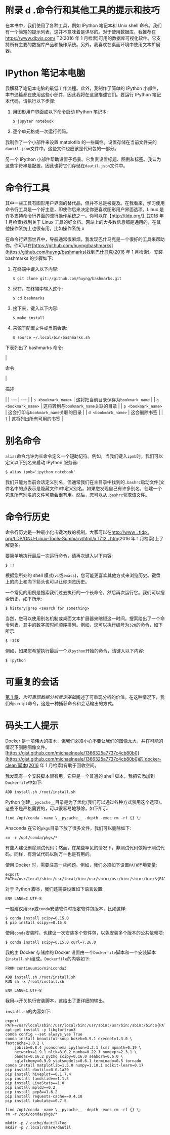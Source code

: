 # 附录 d .命令行和其他工具的提示和技巧

在本书中，我们使用了各种工具，例如 IPython 笔记本和 Unix shell 命令。我们有一个简短的提示列表，这并不意味着是详尽的。对于使用数据库，我推荐在 https://www.dbvis.com/ T2(2016 年 1 月检索)可用的数据库可视化软件。它支持所有主要的数据库产品和操作系统。另外，我喜欢在桌面环境中使用文本扩展器。

# IPython 笔记本电脑

我解释了笔记本电脑的最低工作流程。此外，我制作了简单的 IPython 小部件，本书通篇都在使用这些小部件，因此我将在这里描述它们。要运行 IPython 笔记本代码，请执行以下步骤:

1.  用图形用户界面或以下命令启动 IPython 笔记本:

    ```
    $ jupyter notebook

    ```

2.  逐个单元格或一次运行代码。

我制作了一个小部件来设置 matplotlib 的一些属性。设置存储在当前文件夹的`dautil.json`文件中。这些文件也应该是代码包的一部分。

另一个 IPython 小部件帮助设置子场景。它负责设置标题、图例和标签。我认为这些字符串是配置，因此也将它们存储在`dautil.json`文件中。

# 命令行工具

其中一些工具有图形用户界面的替代品，但并不总是被提及。在我看来，学习使用命令行工具是一个好主意，即使你后来决定你更喜欢图形用户界面选项。Linux 是许多支持命令行界面的流行操作系统之一。你可以在【http://tldp.org/】(2016 年 1 月检索)找到关于 Linux 工具的好文档。网站上的大多数信息都是通用的，在其他操作系统上也很有用，比如操作系统 x

在命令行界面世界中，导航通常很麻烦。我发现巴什马克是一个很好的工具来帮助你。你可以在[https://github.com/huyng/bashmarks](https://github.com/huyng/bashmarks)找到巴什马克(2016 年 1 月检索)。安装 bashmarks 的步骤如下:

1.  在终端中键入以下内容:

    ```
    $ git clone git://github.com/huyng/bashmarks.git

    ```

2.  现在，在终端中输入这个:

    ```
    $ cd bashmarks

    ```

3.  接下来，键入以下内容:

    ```
    $ make install

    ```

4.  来源于配置文件或当前会话:

    ```
    $ source ~/.local/bin/bashmarks.sh

    ```

下表列出了 bashmarks 命令:

<colgroup><col style="text-align: left"> <col style="text-align: left"></colgroup> 
| 

命令

 | 

描述

 |
| --- | --- |
| `s <bookmark_name>` | 这将把当前目录保存为`bookmark_name` |
| `g <bookmark_name>` | 这将转到与`bookmark_name`关联的目录 |
| `p <bookmark_name>` | 这会打印与`bookmark_name`关联的目录 |
| `d <bookmark_name>` | 这会删除书签 |
| `l` | 这将列出所有可用的书签 |

# 别名命令

`alias`命令允许为长命令定义一个短助记符。例如，当我们键入`ipnb`时，我们可以定义以下别名来启动 IPython 服务器:

```
$ alias ipnb='ipython notebook'

```

我们只能为当前会话定义别名，但通常我们在主目录中找到的`.bashrc`启动文件(文件名中的点表示是隐藏文件)中定义别名。如果您发现自己有许多别名，创建一个包含所有别名的文件可能会很有用。然后，您可以从`.bashrc`获取该文件。

# 命令行历史

命令行历史是一种最小化击键次数的机制。大家可以在[http://www . tldp . org/LDP/GNU-Linux-Tools-Summary/html/x 1712 . htm](http://www.tldp.org/LDP/GNU-Linux-Tools-Summary/html/x1712.htm)(2016 年 1 月检索)上了解更多。

要简单地执行最后一次运行命令，请再次键入以下内容:

```
$ !!

```

根据您所处的 shell 模式(`vi`或`emacs`)，您可能更喜欢其他方式来浏览历史。键盘上的向上和向下箭头也可以让你浏览历史。

一个常见的用例是搜索我们过去执行的一个长命令，然后再次运行它。我们可以搜索历史，如下所示:

```
$ history|grep <search for something>

```

当然，您可以使用别名机制或桌面文本扩展器来缩短这一时间。搜索给出了一个命令列表，其中的数字按时间顺序排列。例如，您可以执行编号为`328`的命令，如下所示:

```
$ !328

```

例如，如果您希望执行最后一个以`python`开始的命令，请键入以下内容:

```
$ !python

```

# 可重复的会话

[第 1 章](01.html "Chapter 1. Laying the Foundation for Reproducible Data Analysis")、*为可重现数据分析奠定基础*阐述了可重现分析的价值。在这种情况下，我们有`script`命令，这是一种捕获命令和会话输出的方式。

# 码头工人提示

Docker 是一项伟大的技术，但我们必须小心不要让我们的图像太大，并在可能的情况下删除图像文件。[https://gist.github.com/michaelneale/1366325a7737c4cb80b0](https://gist.github.com/michaelneale/1366325a7737c4cb80b0)的`docker-clean`脚本(2016 年 1 月检索)有助于回收空间。

我发现有一个安装脚本很有用，它只是一个普通的 shell 脚本，我把它添加到`Dockerfile`中如下:

```
ADD install.sh /root/install.sh

```

Python 创建`__pycache__`目录是为了优化(我们可以通过各种方式禁用这个选项)。这些不是严格需要的，可以很容易地移除，如下所示:

```
find /opt/conda -name \__pycache__ -depth -exec rm -rf {} \;
```

Anaconda 在它的`pkgs`目录下放了很多文件，我们可以删除如下:

```
rm -r /opt/conda/pkgs/*

```

有些人建议删除测试代码；然而，在某些罕见的情况下，非测试代码依赖于测试代码。同样，有测试代码以防万一也是有用的。

使用 Docker 时，需要注意一些问题。例如，我们必须如下设置`PATH`环境变量:

```
export PATH=/usr/local/sbin:/usr/local/bin:/usr/sbin:/usr/bin:/sbin:/bin:${PATH}

```

对于 Python 脚本，我们还需要设置如下语言设置:

```
ENV LANG=C.UTF-8
```

一般建议用`pip`或`conda`安装软件时指定软件包版本，比如这样:

```
$ conda install scipy=0.15.0
$ pip install scipy==0.15.0

```

使用`conda`安装时，也建议一次安装多个软件包，以免安装多个版本的公共依赖项:

```
$ conda install scipy=0.15.0 curl=7.26.0

```

我的主 Docker 存储库的 Docker 设置由一个`Dockerfile`脚本和一个安装脚本(`install.sh`)组成。`Dockerfile`的内容如下:

```
FROM continuumio/miniconda3

ADD install.sh /root/install.sh
RUN sh -x /root/install.sh

ENV LANG=C.UTF-8
```

我用`–x`开关执行安装脚本，这给出了更详细的输出。

`install.sh`的内容如下:

```
export PATH=/usr/local/sbin:/usr/local/bin:/usr/sbin:/usr/bin:/sbin:/bin:${PATH}
apt-get install -y libgfortran3
conda config --set always_yes True
conda install beautiful-soup bokeh=0.9.1 execnet=1.3.0 \ fastcache=1.0.2 \
    joblib=0.8.4 jsonschema ipython=3.2.1 lxml mpmath=0.19 \
    networkx=1.9.1 nltk=3.0.2 numba=0.22.1 numexpr=2.3.1 \
    pandas=0.16.2 pyzmq scipy=0.16.0 seaborn=0.6.0 \
    sqlalchemy=0.9.9 statsmodels=0.6.1 terminado=0.5 tornado 
conda install matplotlib=1.5.0 numpy=1.10.1 scikit-learn=0.17
pip install dautil==0.0.1a29
pip install hiveplot==0.1.7.4
pip install landslide==1.1.3
pip install LiveStats==1.0
pip install mpld3==0.2
pip install pep8==1.6.2
pip install requests-cache==0.4.10
pip install tabulate==0.7.5

find /opt/conda -name \__pycache__ -depth -exec rm -rf {} \;
rm -r /opt/conda/pkgs/*

mkdir -p /.cache/dautil/log
mkdir -p /.local/share/dautil
```